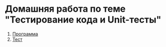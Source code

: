 # Домашняя работа по теме "Тестирование кода и Unit-тесты"

1. [Программа](https://github.com/dilav1941/first_JUnitTest/blob/master/src/main/java/App.java)
2. [Тест](https://github.com/dilav1941/first_JUnitTest/blob/master/src/test/java/ru/netology/AppTest.java)

